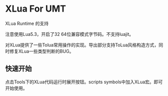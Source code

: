 # XLua For UMT

XLua Runtime 的支持

注意使用Lua5.3，开启了32 64位兼容模式字节码。不支持luajit。

对XLua提供了一些Tolua常用操作的实现。导出部分支持ToLua风格构造方式，同时修复XLua一些类型判断的BUG。





## 快速开始



点击Tools下的XLua代码运行时展开按钮。scripts symbols中加入XLua宏。即可开始使用。